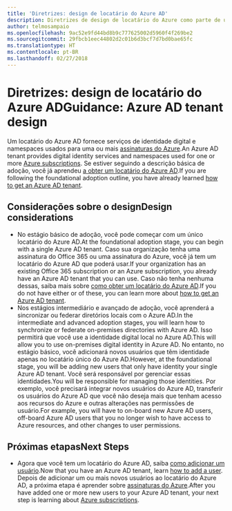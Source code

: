 ```yaml
---
title: 'Diretrizes: design de locatário do Azure AD'
description: Diretrizes de design de locatário do Azure como parte de uma estratégia básica de adoção da nuvem
author: telmosampaio
ms.openlocfilehash: 9ac52e9fd44bd8b9c777625002d5960f4f269be2
ms.sourcegitcommit: 29fbcb1eec44802d2c01b6d3bcf7d7bd0bae65fc
ms.translationtype: HT
ms.contentlocale: pt-BR
ms.lasthandoff: 02/27/2018
---
```

# <a name="guidance-azure-ad-tenant-design"></a><span data-ttu-id="deb2c-103">Diretrizes: design de locatário do Azure AD</span><span class="sxs-lookup"><span data-stu-id="deb2c-103">Guidance: Azure AD tenant design</span></span>

<span data-ttu-id="deb2c-104">Um locatário do Azure AD fornece serviços de identidade digital e namespaces usados para uma ou mais [assinaturas do Azure](subscription-explainer.md).</span><span class="sxs-lookup"><span data-stu-id="deb2c-104">An Azure AD tenant provides digital identity services and namespaces used for one or more [Azure subscriptions](subscription-explainer.md).</span></span> <span data-ttu-id="deb2c-105">Se estiver seguindo a descrição básica de adoção, você já aprendeu [a obter um locatário do Azure AD][how-to-get-aad-tenant].</span><span class="sxs-lookup"><span data-stu-id="deb2c-105">If you are following the foundational adoption outline, you have already learned [how to get an Azure AD tenant][how-to-get-aad-tenant].</span></span> 

## <a name="design-considerations"></a><span data-ttu-id="deb2c-106">Considerações sobre o design</span><span class="sxs-lookup"><span data-stu-id="deb2c-106">Design considerations</span></span>

- <span data-ttu-id="deb2c-107">No estágio básico de adoção, você pode começar com um único locatário do Azure AD.</span><span class="sxs-lookup"><span data-stu-id="deb2c-107">At the foundational adoption stage, you can begin with a single Azure AD tenant.</span></span> <span data-ttu-id="deb2c-108">Caso sua organização tenha uma assinatura do Office 365 ou uma assinatura do Azure, você já tem um locatário do Azure AD que poderá usar.</span><span class="sxs-lookup"><span data-stu-id="deb2c-108">If your organization has an existing Office 365 subscription or an Azure subscription, you already have an Azure AD tenant that you can use.</span></span> <span data-ttu-id="deb2c-109">Caso não tenha nenhuma dessas, saiba mais sobre [como obter um locatário do Azure AD][how-to-get-aad-tenant].</span><span class="sxs-lookup"><span data-stu-id="deb2c-109">If you do not have either or of these, you can learn more about [how to get an Azure AD tenant][how-to-get-aad-tenant].</span></span> 
- <span data-ttu-id="deb2c-110">Nos estágios intermediário e avançado de adoção, você aprenderá a sincronizar ou federar diretórios locais com o Azure AD.</span><span class="sxs-lookup"><span data-stu-id="deb2c-110">In the intermediate and advanced adoption stages, you will learn how to synchronize or federate on-premises directories with Azure AD.</span></span> <span data-ttu-id="deb2c-111">Isso permitirá que você use a identidade digital local no Azure AD.</span><span class="sxs-lookup"><span data-stu-id="deb2c-111">This will allow you to use on-premises digital identity in Azure AD.</span></span> <span data-ttu-id="deb2c-112">No entanto, no estágio básico, você adicionará novos usuários que têm identidade apenas no locatário único do Azure AD.</span><span class="sxs-lookup"><span data-stu-id="deb2c-112">However, at the foundational stage, you will be adding new users that only have identity your single Azure AD tenant.</span></span> <span data-ttu-id="deb2c-113">Você será responsável por gerenciar essas identidades.</span><span class="sxs-lookup"><span data-stu-id="deb2c-113">You will be responsible for managing those identities.</span></span> <span data-ttu-id="deb2c-114">Por exemplo, você precisará integrar novos usuários do Azure AD, transferir os usuários do Azure AD que você não deseja mais que tenham acesso aos recursos do Azure e outras alterações nas permissões de usuário.</span><span class="sxs-lookup"><span data-stu-id="deb2c-114">For example, you will have to on-board new Azure AD users, off-board Azure AD users that you no longer wish to have access to Azure resources, and other changes to user permissions.</span></span>

## <a name="next-steps"></a><span data-ttu-id="deb2c-115">Próximas etapas</span><span class="sxs-lookup"><span data-stu-id="deb2c-115">Next Steps</span></span>

* <span data-ttu-id="deb2c-116">Agora que você tem um locatário do Azure AD, saiba [como adicionar um usuário][azure-ad-add-user].</span><span class="sxs-lookup"><span data-stu-id="deb2c-116">Now that you have an Azure AD tenant, learn [how to add a user][azure-ad-add-user].</span></span> <span data-ttu-id="deb2c-117">Depois de adicionar um ou mais novos usuários ao locatário do Azure AD, a próxima etapa é aprender sobre [assinaturas do Azure](subscription-explainer.md).</span><span class="sxs-lookup"><span data-stu-id="deb2c-117">After you have added one or more new users to your Azure AD tenant, your next step is learning about [Azure subscriptions](subscription-explainer.md).</span></span>

<!-- Links -->

[azure-ad-add-user]: /azure/active-directory/add-users-azure-active-directory?toc=/azure/architecture/cloud-adoption-guide/toc.json
[docs-manage-azure-ad]: /azure/active-directory/active-directory-administer?toc=/azure/architecture/cloud-adoption-guide/toc.json
[docs-tenant]: /azure/active-directory/develop/active-directory-howto-tenant?toc=/azure/architecture/cloud-adoption-guide/toc.json
[docs-associate-subscription]: /azure/active-directory/active-directory-how-subscriptions-associated-directory?toc=/azure/architecture/cloud-adoption-guide/toc.json
[how-to-get-aad-tenant]: /azure/active-directory/develop/active-directory-howto-tenant?toc=/azure/architecture/cloud-adoption-guide/toc.json
